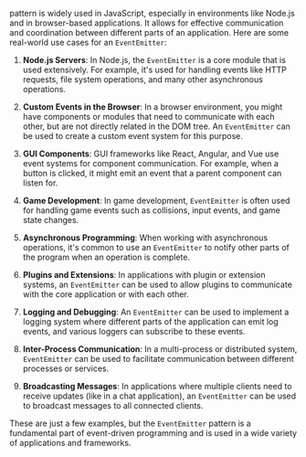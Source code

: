 pattern is widely used in JavaScript, especially in environments like Node.js and in browser-based applications. It allows for effective communication and coordination between different parts of an application. Here are some real-world use cases for an `EventEmitter`:

1. **Node.js Servers**: In Node.js, the `EventEmitter` is a core module that is used extensively. For example, it's used for handling events like HTTP requests, file system operations, and many other asynchronous operations.

2. **Custom Events in the Browser**: In a browser environment, you might have components or modules that need to communicate with each other, but are not directly related in the DOM tree. An `EventEmitter` can be used to create a custom event system for this purpose.

3. **GUI Components**: GUI frameworks like React, Angular, and Vue use event systems for component communication. For example, when a button is clicked, it might emit an event that a parent component can listen for.

4. **Game Development**: In game development, `EventEmitter` is often used for handling game events such as collisions, input events, and game state changes.

5. **Asynchronous Programming**: When working with asynchronous operations, it's common to use an `EventEmitter` to notify other parts of the program when an operation is complete.

6. **Plugins and Extensions**: In applications with plugin or extension systems, an `EventEmitter` can be used to allow plugins to communicate with the core application or with each other.

7. **Logging and Debugging**: An `EventEmitter` can be used to implement a logging system where different parts of the application can emit log events, and various loggers can subscribe to these events.

8. **Inter-Process Communication**: In a multi-process or distributed system, `EventEmitter` can be used to facilitate communication between different processes or services.

9. **Broadcasting Messages**: In applications where multiple clients need to receive updates (like in a chat application), an `EventEmitter` can be used to broadcast messages to all connected clients.

These are just a few examples, but the `EventEmitter` pattern is a fundamental part of event-driven programming and is used in a wide variety of applications and frameworks.
